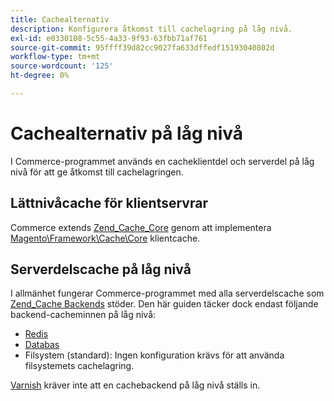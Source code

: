 ```yaml
---
title: Cachealternativ
description: Konfigurera åtkomst till cachelagring på låg nivå.
exl-id: e0330108-5c55-4a33-9f93-63fbb71af761
source-git-commit: 95ffff39d82cc9027fa633dffedf15193040802d
workflow-type: tm+mt
source-wordcount: '125'
ht-degree: 0%

---
```


# Cachealternativ på låg nivå

I Commerce-programmet används en cacheklientdel och serverdel på låg nivå för att ge åtkomst till cachelagringen.

## Lättnivåcache för klientservrar

Commerce extends [Zend_Cache_Core](https://framework.zend.com/manual/1.12/en/zend.cache.frontends.html) genom att implementera [Magento\Framework\Cache\Core](https://github.com/magento/magento2/blob/2.4/lib/internal/Magento/Framework/Cache/Core.php) klientcache.

## Serverdelscache på låg nivå

I allmänhet fungerar Commerce-programmet med alla serverdelscache som [Zend_Cache Backends](https://framework.zend.com/manual/1.12/en/zend.cache.backends.html) stöder. Den här guiden täcker dock endast följande backend-cacheminnen på låg nivå:

- [Redis](config-redis.md)
- [Databas](https://developer.adobe.com/commerce/php/development/cache/partial/database-caching/)
- Filsystem (standard): Ingen konfiguration krävs för att använda filsystemets cachelagring.

[Varnish](config-varnish.md) kräver inte att en cachebackend på låg nivå ställs in.
